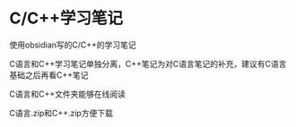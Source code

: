 # C/C++学习笔记
使用obsidian写的C/C++的学习笔记  

C语言和C++学习笔记单独分离，C++笔记为对C语言笔记的补充，建议有C语言基础之后再看C++笔记  

C语言和C++文件夹能够在线阅读  

C语言.zip和C++.zip方便下载
